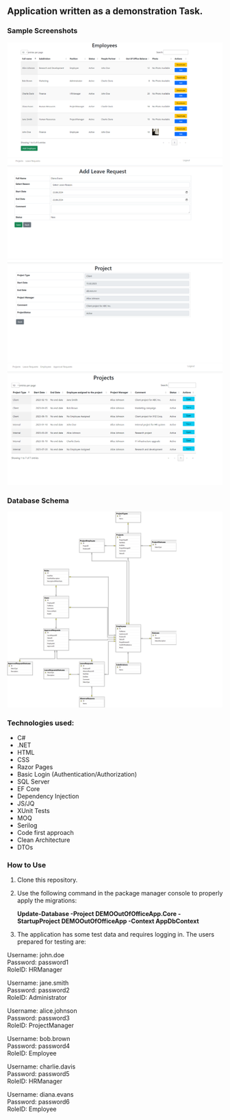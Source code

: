 ## Application written as a demonstration Task.

### Sample Screenshots
![Alt text](https://raw.githubusercontent.com/MariuszBudzynski/DEMO_Out_of_Office_App/master/2024-06-22%20141332.png)
![Alt text](https://raw.githubusercontent.com/MariuszBudzynski/DEMO_Out_of_Office_App/master/2024-06-22%20141633.png)
![Alt text](https://raw.githubusercontent.com/MariuszBudzynski/DEMO_Out_of_Office_App/master/2024-06-22%20141556.png)
![Alt text](https://raw.githubusercontent.com/MariuszBudzynski/DEMO_Out_of_Office_App/master/2024-06-22%20141431.png)

### Database Schema
![Alt text](https://raw.githubusercontent.com/MariuszBudzynski/DEMO_Out_of_Office_App/master/DBDiagram.jpg)

### Technologies used:
- C#
- .NET
- HTML
- CSS
- Razor Pages
- Basic Login (Authentication/Authorization)
- SQL Server
- EF Core
- Dependency Injection
- JS/JQ
- XUnit Tests
- MOQ
- Serilog
- Code first approach
- Clean Architecture
- DTOs

### How to Use
1. Clone this repository.
2. Use the following command in the package manager console to properly apply the migrations:

   **Update-Database -Project DEMOOutOfOfficeApp.Core -StartupProject DEMOOutOfOfficeApp -Context AppDbContext**

3. The application has some test data and requires logging in. The users prepared for testing are:


Username: john.doe  
Password: password1  
RoleID: HRManager

Username: jane.smith  
Password: password2  
RoleID: Administrator

Username: alice.johnson  
Password: password3  
RoleID: ProjectManager

Username: bob.brown  
Password: password4  
RoleID: Employee

Username: charlie.davis  
Password: password5  
RoleID: HRManager

Username: diana.evans  
Password: password6  
RoleID: Employee
